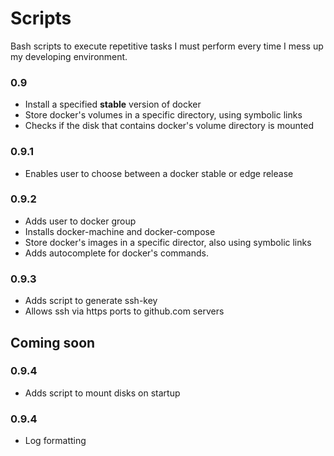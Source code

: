 # Scripts

Bash scripts to execute repetitive tasks I must perform every time I mess up my developing environment.

### 0.9
* Install a specified **stable** version of docker
* Store docker's volumes in a specific directory, using symbolic links
* Checks if the disk that contains docker's volume directory is mounted

### 0.9.1
* Enables user to choose between a docker stable or edge release

### 0.9.2
* Adds user to docker group
* Installs docker-machine and docker-compose
* Store docker's images in a specific director, also using symbolic links
* Adds autocomplete for docker's commands.

### 0.9.3
* Adds script to generate ssh-key
* Allows ssh via https ports to github.com servers

## Coming soon

### 0.9.4
* Adds script to mount disks on startup

### 0.9.4
* Log formatting
